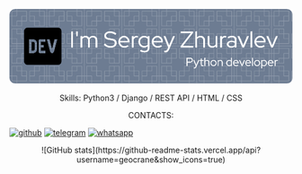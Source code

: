 <p align="center"><img src="https://github.com/geocrane/geocrane/blob/main/github-header-image(1).png"></p>
<p align="center">Skills: Python3 / Django / REST  API / HTML / CSS</p>

<p align="center">
CONTACTS:
</p>

 
[<img src='https://cdn.jsdelivr.net/npm/simple-icons@3.0.1/icons/github.svg' alt='github' height='40'>](https://github.com/geocrane)  [<img src='https://cdn.jsdelivr.net/npm/simple-icons@3.0.1/icons/telegram.svg' alt='telegram' height='40'>](https://t.me/studio55rnd)  [<img src='https://cdn.jsdelivr.net/npm/simple-icons@3.0.1/icons/whatsapp.svg' alt='whatsapp' height='40'>](https://wa.me/79508481025)  

 
<div align="center">
![GitHub stats](https://github-readme-stats.vercel.app/api?username=geocrane&show_icons=true)  
</div>
